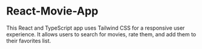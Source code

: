 # React-Movie-App
 This React and TypeScript app uses Tailwind CSS for a responsive user experience. It allows users to search for movies, rate them, and add them to their favorites list.
